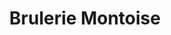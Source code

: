 ---
title: "Brulerie Montoise"
url: /mont-de-marsan/brulerie-montoise-rue-du-4-septembre/
shop: thé
---